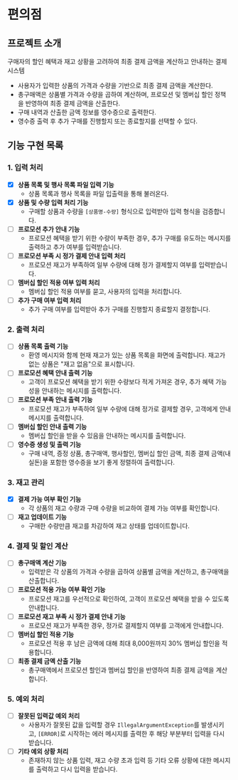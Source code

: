 # 편의점

## 프로젝트 소개
구매자의 할인 혜택과 재고 상황을 고려하여 최종 결제 금액을 계산하고 안내하는 결제 시스템
- 사용자가 입력한 상품의 가격과 수량을 기반으로 최종 결제 금액을 계산한다.
- 총구매액은 상품별 가격과 수량을 곱하여 계산하며, 프로모션 및 멤버십 할인 정책을 반영하여 최종 결제 금액을 산출한다.
- 구매 내역과 산출한 금액 정보를 영수증으로 출력한다.
- 영수증 출력 후 추가 구매를 진행할지 또는 종료할지를 선택할 수 있다.

## 기능 구현 목록

### 1. 입력 처리
- [x] **상품 목록 및 행사 목록 파일 입력 기능**
  - 상품 목록과 행사 목록을 파일 입출력을 통해 불러온다.
- [x] **상품 및 수량 입력 처리 기능**
  - 구매할 상품과 수량을 `[상품명-수량]` 형식으로 입력받아 입력 형식을 검증합니다.
- [ ] **프로모션 추가 안내 기능**
  - 프로모션 혜택을 받기 위한 수량이 부족한 경우, 추가 구매를 유도하는 메시지를 출력하고 추가 여부를 입력받습니다.
- [ ] **프로모션 부족 시 정가 결제 안내 입력 처리**
  - 프로모션 재고가 부족하여 일부 수량에 대해 정가 결제할지 여부를 입력받습니다.
- [ ] **멤버십 할인 적용 여부 입력 처리**
  - 멤버십 할인 적용 여부를 묻고, 사용자의 입력을 처리합니다.
- [ ] **추가 구매 여부 입력 처리**
  - 추가 구매 여부를 입력받아 추가 구매를 진행할지 종료할지 결정합니다.

### 2. 출력 처리
- [ ] **상품 목록 출력 기능**
  - 환영 메시지와 함께 현재 재고가 있는 상품 목록을 화면에 출력합니다. 재고가 없는 상품은 "재고 없음"으로 표시합니다.
- [ ] **프로모션 혜택 안내 출력 기능**
  - 고객이 프로모션 혜택을 받기 위한 수량보다 적게 가져온 경우, 추가 혜택 가능성을 안내하는 메시지를 출력합니다.
- [ ] **프로모션 부족 안내 출력 기능**
  - 프로모션 재고가 부족하여 일부 수량에 대해 정가로 결제할 경우, 고객에게 안내 메시지를 출력합니다.
- [ ] **멤버십 할인 안내 출력 기능**
  - 멤버십 할인을 받을 수 있음을 안내하는 메시지를 출력합니다.
- [ ] **영수증 생성 및 출력 기능**
  - 구매 내역, 증정 상품, 총구매액, 행사할인, 멤버십 할인 금액, 최종 결제 금액(내실돈)을 포함한 영수증을 보기 좋게 정렬하여 출력합니다.

### 3. 재고 관리
- [x] **결제 가능 여부 확인 기능**
  - 각 상품의 재고 수량과 구매 수량을 비교하여 결제 가능 여부를 확인합니다.
- [ ] **재고 업데이트 기능**
  - 구매한 수량만큼 재고를 차감하여 재고 상태를 업데이트합니다.

### 4. 결제 및 할인 계산
- [ ] **총구매액 계산 기능**
  - 입력받은 각 상품의 가격과 수량을 곱하여 상품별 금액을 계산하고, 총구매액을 산출합니다.
- [ ] **프로모션 적용 가능 여부 확인 기능**
  - 프로모션 재고를 우선적으로 확인하여, 고객이 프로모션 혜택을 받을 수 있도록 안내합니다.
- [ ] **프로모션 재고 부족 시 정가 결제 안내 기능**
  - 프로모션 재고가 부족한 경우, 정가로 결제할지 여부를 고객에게 안내합니다.
- [ ] **멤버십 할인 적용 기능**
  - 프로모션 적용 후 남은 금액에 대해 최대 8,000원까지 30% 멤버십 할인을 적용합니다.
- [ ] **최종 결제 금액 산출 기능**
  - 총구매액에서 프로모션 할인과 멤버십 할인을 반영하여 최종 결제 금액을 계산합니다.

### 5. 예외 처리
- [ ] **잘못된 입력값 예외 처리**
  - 사용자가 잘못된 값을 입력할 경우 `IllegalArgumentException`를 발생시키고, `[ERROR]`로 시작하는 에러 메시지를 출력한 후 해당 부분부터 입력을 다시 받습니다.
- [ ] **기타 예외 상황 처리**
  - 존재하지 않는 상품 입력, 재고 수량 초과 입력 등 기타 오류 상황에 대한 메시지를 출력하고 다시 입력을 받습니다.
